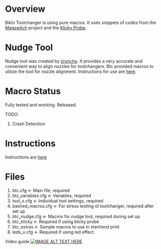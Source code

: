 # Overview
Bikin Toolchanger is using pure macros. It uses snippets of codes from the [Magswitch](https://github.com/jera-sea/MagSwitch-Toolchanger) project and the
[Klicky Probe](https://github.com/jlas1/Klicky-Probe).

# Nudge Tool
Nudge tool was created by [zruncho](https://github.com/zruncho3d/nudge). It provides a very accurate and convenient way to align nozzles for toolchangers.
Btc provided macros to utilize the tool for nozzle alignment. Instructions for use are [here](https://github.com/Bikin-Creative/Lineux-Toolchanger/blob/main/Manual/NUDGE.md).

# Macro Status
Fully tested and working. Released.

TODO:
1. Crash Detection

# Instructions
Instructions are [here](https://github.com/Bikin-Creative/Lineux-Toolchanger/blob/main/Manual/KLIPPER.md)

# Files
1. btc.cfg <- Main file, required
2. btc_variables.cfg <- Variables, required
3. tool_x.cfg <- Individual tool settings, required
4. bashed_macros.cfg <- For stress testing of toolchanger, required after set up
5. btc_nudge.cfg <- Macros for nudge tool, required during set up
6. btc_klicky <- Required if using klicky probe
7. btc_extras <- Sample macros to use in start/end print
8. leds_x.cfg <- Required if using led effect

Video guide
[![IMAGE ALT TEXT HERE](https://img.youtube.com/vi/iZIkt7Dj_W4/0.jpg)](https://www.youtube.com/watch?v=iZIkt7Dj_W4)
